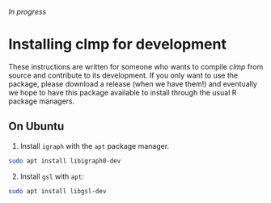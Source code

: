 *In progress*

# Installing clmp for development

These instructions are written for someone who wants to compile *clmp* from source and contribute to its development.  If you only want to use the package, please download a release (when we have them!) and eventually we hope to have this package available to install through the usual R package managers.

## On Ubuntu
1. Install `igraph` with the `apt` package manager.
  ```bash
  sudo apt install libigraph0-dev
  ```
2. Install `gsl` with `apt`:
  ```bash
  sudo apt install libgsl-dev
  ```
  
  
